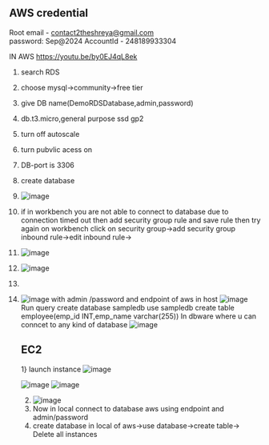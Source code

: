 ## AWS credential
Root email - contact2theshreya@gmail.com  
password: Sep@2024
AccountId - 248189933304

IN AWS 
https://youtu.be/by0EJ4qL8ek

1) search RDS
2) choose mysql->community->free tier
3) give DB name(DemoRDSDatabase,admin,password)
4) db.t3.micro,general purpose ssd gp2
5) turn off autoscale
6) turn pubvlic acess on
7) DB-port is 3306
8) create database
9) ![image](https://github.com/user-attachments/assets/3563578e-deba-48e4-87ae-1e53f8899caf)
10) if in workbench you are not able to connect to database due to connection timed out then add security group rule and save rule then try again on workbench
    click on security group->add security group inbound rule->edit inbound rule->
12) ![image](https://github.com/user-attachments/assets/4718c70f-7a57-45f5-aa6f-a65da2318945)
13) ![image](https://github.com/user-attachments/assets/0ed5ff25-2a44-4994-b4d9-f4f89f0d53f1)
14)
15) ![image](https://github.com/user-attachments/assets/7a2c2f46-dc95-4eee-ab88-64d32a0474ac)
with admin /password and endpoint of aws in host
![image](https://github.com/user-attachments/assets/abdf3751-b88c-4147-a897-0bcb0cefdef8)
Run query
create database sampledb
use sampledb
create table employee(emp_id INT,emp_name varchar(255))
In dbware where u can conncet to any kind of database
![image](https://github.com/user-attachments/assets/b36f1673-8b9d-4b20-86b9-a63c999882ff)


    ## EC2
    1} launch instance
    ![image](https://github.com/user-attachments/assets/2e42b76f-1716-4a00-9ab6-ced1213bab5f)

    ![image](https://github.com/user-attachments/assets/85fc2cb9-cb01-4b91-a101-461d05ea0338)
    ![image](https://github.com/user-attachments/assets/a25faaee-f712-4b8a-8fe9-cd5ca99a0c93)


    2) ![image](https://github.com/user-attachments/assets/8d140698-1a72-4c28-a02f-7a1a89389bca)
    3)  Now in local connect to database aws using endpoint and admin/password
    4)  create database in local of aws->use database->create table->
Delete all instances
